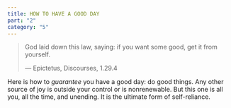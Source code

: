 ```yaml
---
title: HOW TO HAVE A GOOD DAY
part: "2"
category: "5"
---
```


> God laid down this law, saying: if you want some good, get it from yourself.
>
> — Epictetus, Discourses, 1.29.4

Here is how to _guarantee_ you have a good day: do good things.
Any other source of joy is outside your control or is nonrenewable. But this one is all you, all the time, and unending. It is the ultimate form of self-reliance.
